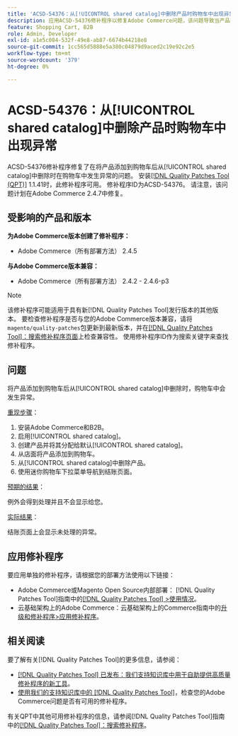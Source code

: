 ```yaml
---
title: 'ACSD-54376：从[!UICONTROL shared catalog]中删除产品时购物车中出现异常'
description: 应用ACSD-54376修补程序以修复Adobe Commerce问题，该问题导致当产品在添加到购物车后从[!UICONTROL shared catalog]中删除时在购物车中发生异常。
feature: Shopping Cart, B2B
role: Admin, Developer
exl-id: a1e5c084-532f-49e8-ab87-6674b44218e8
source-git-commit: 1cc565d5888e5a380c04879d9aced2c19e92c2e5
workflow-type: tm+mt
source-wordcount: '379'
ht-degree: 0%

---
```


# ACSD-54376：从[!UICONTROL shared catalog]中删除产品时购物车中出现异常

ACSD-54376修补程序修复了在将产品添加到购物车后从[!UICONTROL shared catalog]中删除时在购物车中发生异常的问题。 安装[[!DNL Quality Patches Tool (QPT)]](/help/announcements/adobe-commerce-announcements/magento-quality-patches-released-new-tool-to-self-serve-quality-patches.md) 1.1.41时，此修补程序可用。 修补程序ID为ACSD-54376。 请注意，该问题计划在Adobe Commerce 2.4.7中修复。

## 受影响的产品和版本

**为Adobe Commerce版本创建了修补程序：**

* Adobe Commerce（所有部署方法） 2.4.5

**与Adobe Commerce版本兼容：**

* Adobe Commerce（所有部署方法） 2.4.2 - 2.4.6-p3

>[!NOTE]
>
>该修补程序可能适用于具有新[!DNL Quality Patches Tool]发行版本的其他版本。 要检查修补程序是否与您的Adobe Commerce版本兼容，请将`magento/quality-patches`包更新到最新版本，并在[[!DNL Quality Patches Tool]：搜索修补程序页面](https://experienceleague.adobe.com/tools/commerce-quality-patches/index.html)上检查兼容性。 使用修补程序ID作为搜索关键字来查找修补程序。

## 问题

将产品添加到购物车后从[!UICONTROL shared catalog]中删除时，购物车中会发生异常。

<u>重现步骤</u>：

1. 安装Adobe Commerce和B2B。
1. 启用[!UICONTROL shared catalog]。
1. 创建产品并将其分配给默认[!UICONTROL shared catalog]。
1. 从店面将产品添加到购物车。
1. 从[!UICONTROL shared catalog]中删除产品。
1. 使用迷你购物车下拉菜单导航到结账页面。

<u>预期的结果</u>：

例外会得到处理并且不会显示给您。

<u>实际结果</u>：

结账页面上会显示未处理的异常。

## 应用修补程序

要应用单独的修补程序，请根据您的部署方法使用以下链接：

* Adobe Commerce或Magento Open Source内部部署： [!DNL Quality Patches Tool]指南中的[[!DNL Quality Patches Tool] >使用情况](https://experienceleague.adobe.com/docs/commerce-operations/tools/quality-patches-tool/usage.html)。
* 云基础架构上的Adobe Commerce：云基础架构上的Commerce指南中的[升级和修补程序>应用修补程序](https://experienceleague.adobe.com/docs/commerce-cloud-service/user-guide/develop/upgrade/apply-patches.html)。

## 相关阅读

要了解有关[!DNL Quality Patches Tool]的更多信息，请参阅：

* [[!DNL Quality Patches Tool] 已发布：我们支持知识库中用于自助提供高质量修补程序的新工具](/help/announcements/adobe-commerce-announcements/magento-quality-patches-released-new-tool-to-self-serve-quality-patches.md)。
* [使用我们的支持知识库中的 [!DNL Quality Patches Tool]](/help/support-tools/patches-available-in-qpt-tool/check-patch-for-magento-issue-with-magento-quality-patches.md)，检查您的Adobe Commerce问题是否有可用的修补程序。

有关QPT中其他可用修补程序的信息，请参阅[!DNL Quality Patches Tool]指南中的[[!DNL Quality Patches Tool]：搜索修补程序](https://experienceleague.adobe.com/tools/commerce-quality-patches/index.html)。

